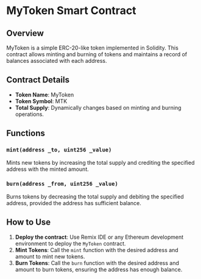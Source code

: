 # MyToken Smart Contract

## Overview
MyToken is a simple ERC-20-like token implemented in Solidity. This contract allows minting and burning of tokens and maintains a record of balances associated with each address.

## Contract Details
- **Token Name**: MyToken
- **Token Symbol**: MTK
- **Total Supply**: Dynamically changes based on minting and burning operations.

## Functions

### `mint(address _to, uint256 _value)`
Mints new tokens by increasing the total supply and crediting the specified address with the minted amount.

### `burn(address _from, uint256 _value)`
Burns tokens by decreasing the total supply and debiting the specified address, provided the address has sufficient balance.

## How to Use
1. **Deploy the contract**: Use Remix IDE or any Ethereum development environment to deploy the `MyToken` contract.
2. **Mint Tokens**: Call the `mint` function with the desired address and amount to mint new tokens.
3. **Burn Tokens**: Call the `burn` function with the desired address and amount to burn tokens, ensuring the address has enough balance.
